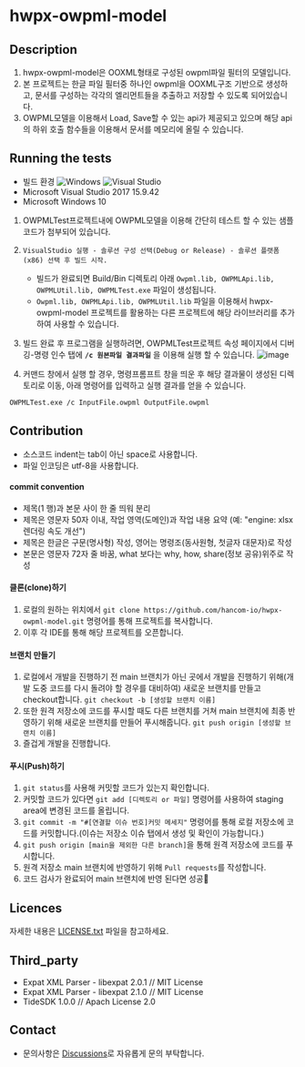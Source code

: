 # hwpx-owpml-model



## Description
1. hwpx-owpml-model은 OOXML형태로 구성된 owpml파일 필터의 모델입니다.
2. 본 프로젝트는 한글 파일 필터중 하나인 owpml을 OOXML구조 기반으로 생성하고, 문서를 구성하는 각각의 엘리먼트들을 추출하고 저장할 수 있도록 되어있습니다.
3. OWPML모델을 이용해서 Load, Save할 수 있는 api가 제공되고 있으며 해당 api의 하위 호출 함수들을 이용해서 문서를 메모리에 올릴 수 있습니다.



## Running the tests
- 빌드 환경
![Windows](https://img.shields.io/badge/Windows-0078D6?style=for-the-badge&logo=windows&logoColor=white) ![Visual Studio](https://img.shields.io/badge/Visual%20Studio-5C2D91.svg?style=for-the-badge&logo=visual-studio&logoColor=white)
- Microsoft Visual Studio 2017 15.9.42
- Microsoft Windows 10

1. OWPMLTest프로젝트내에 OWPML모델을 이용해 간단히 테스트 할 수 있는 샘플코드가 첨부되어 있습니다.
2. `VisualStudio 실행 - 솔루션 구성 선택(Debug or Release) - 솔루션 플랫폼(x86) 선택 후 빌드 시작.`
    + 빌드가 완료되면 Build/Bin 디렉토리 아래 `Owpml.lib, OWPMLApi.lib, OWPMLUtil.lib, OWPMLTest.exe` 파일이 생성됩니다.
    + `Owpml.lib, OWPMLApi.lib, OWPMLUtil.lib` 파일을 이용해서 hwpx-owpml-model 프로젝트를 활용하는 다른 프로젝트에 해당 라이브러리를 추가하여 사용할 수 있습니다. 
3. 빌드 완료 후 프로그램을 실행하려면, OWPMLTest프로젝트 속성 페이지에서 디버깅-명령 인수 탭에 **`/c 원본파일 결과파일`** 을 이용해 실행 할 수 있습니다. 
![image](https://user-images.githubusercontent.com/96164409/193709606-eb7de486-438f-40ed-9ea0-7f46a4898e31.png)


4. 커맨드 창에서 실행 할 경우, 명령프롬프트 창을 띄운 후 해당 결과물이 생성된 디렉토리로 이동, 아래 명령어를 입력하고 실행 결과를 얻을 수 있습니다.
```bash
OWPMLTest.exe /c InputFile.owpml OutputFile.owpml
```
 
## Contribution
- 소스코드 indent는 tab이 아닌 space로 사용합니다. 
- 파일 인코딩은 utf-8을 사용합니다. 
 
#### commit convention
- 제목(1 행)과 본문 사이 한 줄 띄워 분리
- 제목은 영문자 50자 이내, 작업 영역(도메인)과 작업 내용 요약 (예: "engine: xlsx 렌더링 속도 개선")
- 제목은 한글은 구문(명사형) 작성, 영어는 명령조(동사원형, 첫글자 대문자)로 작성
- 본문은 영문자 72자 줄 바꿈, what 보다는 why, how, share(정보 공유)위주로 작성

#### 클론(clone)하기

1.  로컬의 원하는 위치에서  `git clone https://github.com/hancom-io/hwpx-owpml-model.git`  명령어를 통해 프로젝트를 복사합니다.
2.  이후 각 IDE를 통해 해당 프로젝트를 오픈합니다.



#### 브랜치 만들기

1.  로컬에서 개발을 진행하기 전 main 브랜치가 아닌 곳에서 개발을 진행하기 위해(개발 도중 코드를 다시 돌려야 할 경우를 대비하여) 새로운 브랜치를 만들고 checkout합니다.  `git checkout -b [생성할 브랜치 이름]`
2.  또한 원격 저장소에 코드를 푸시할 때도 다른 브랜치를 거쳐 main 브랜치에 최종 반영하기 위해 새로운 브랜치를 만들어 푸시해줍니다.  `git push origin [생성할 브랜치 이름]`
3.  즐겁게 개발을 진행합니다.

#### 푸시(Push)하기

1.  `git status`를 사용해 커밋할 코드가 있는지 확인합니다.
2.  커밋할 코드가 있다면  `git add [디렉토리 or 파일]`  명령어를 사용하여 staging area에 변경된 코드를 올립니다.
3.  `git commit -m "#[연결할 이슈 번호]커밋 메세지"`  명령어를 통해 로컬 저장소에 코드를 커밋합니다.(이슈는 저장소 이슈 탭에서 생성 및 확인이 가능합니다.)
4.  `git push origin [main을 제외한 다른 branch]`을 통해 원격 저장소에 코드를 푸시합니다.
5.  원격 저장소 main 브랜치에 반영하기 위해  `Pull requests`를 작성합니다.
6.  코드 검사가 완료되어 main 브랜치에 반영 된다면 성공🎉

## Licences
자세한 내용은 [LICENSE.txt](https://github.com/hancom-io/hwpx-owpml-model/blob/main/LICENSE.txt) 파일을 참고하세요.

## Third_party
- Expat XML Parser - libexpat 2.0.1 // MIT License
- Expat XML Parser - libexpat 2.1.0 // MIT License
- TideSDK 1.0.0 // Apach License 2.0

## Contact
- 문의사항은 [Discussions](https://github.com/hancom-io/hwpx-owpml-model/discussions)로 자유롭게 문의 부탁합니다.
